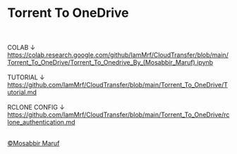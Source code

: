 # Torrent To OneDrive <br> <br>

COLAB ↓
https://colab.research.google.com/github/IamMrf/CloudTransfer/blob/main/Torrent_To_OneDrive/Torrent_To_Onedrive_By_(Mosabbir_Maruf).ipynb  <br>
 <br>
TUTORIAL ↓  <br>
https://github.com/IamMrf/CloudTransfer/blob/main/Torrent_To_OneDrive/Tutorial.md <br>
 <br>
RCLONE CONFIG ↓  <br>
https://github.com/IamMrf/CloudTransfer/blob/main/Torrent_To_OneDrive/rclone_authentication.md <br>
 <br>
 
<p><a href="https://bio.link/mosabbir_maruf">©️Mosabbir Maruf</a><p>


